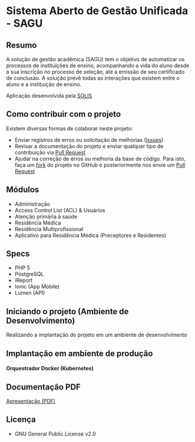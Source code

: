 # Sistema Aberto de Gestão Unificada - SAGU

## Resumo

A solução de gestão acadêmica (SAGU) tem o objetivo de automatizar os processos de instituições de ensino, acompanhando a vida do aluno desde a sua inscrição no processo de seleção, até a emissão de seu certificado de conclusão. A solução prevê todas as interações que existem entre o aluno e a instituição de ensino.

Aplicação desenvolvida pela [SOLIS](https://www.solis.com.br)

## Como contribuir com o projeto

Existem diversas formas de colaborar neste projeto:

- Enviar registros de erros ou solicitação de melhorias ([Issues](https://github.com/EscolaDeSaudePublica/sagu/issues))
- Revisar a documentação do projeto e enviar qualquer tipo de contribuição via [Pull Request](https://github.com/EscolaDeSaudePublica/sagu/pulls)
- Ajudar na correção de erros ou melhoria da base de código. Para isto, faça um [fork](http://help.github.com/forking/) do projeto no GitHub e posteriormente nos envie um [Pull Request](https://github.com/EscolaDeSaudePublica/sagu/pulls)

## Módulos

- Administração
- Access Control List (ACL) & Usuários
- Atenção primária à saúde
- Residência Médica
- Residência Multiprofissional
- Aplicativo para Residência Médica (Preceptores e Residentes)

## Specs

- PHP 5
- PostgreSQL
- iReport
- Ionic (App Mobile)
- Lumen (API)

## Iniciando o projeto (Ambiente de Desenvolvimento)

Realizando a implantação do projeto em um ambiente de desenvolvimento

## Implantação em ambiente de produção

#### Orquestrador Docker (Kubernetes)

## Documentação PDF

<a href="https://github.com/EscolaDeSaudePublica/sagu/blob/master/pdf/SAGU%20-%20ESPCE.pdf">Apresentação (PDF)</a>

## Licença

- GNU General Public License v2.0